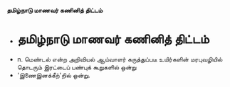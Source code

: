 **தமிழ்நாடு மாணவர் கணினித் திட்டம்**
- # தமிழ்நாடு மாணவர் கணினித் திட்டம்
- n. மெண்டல் என்ற அறிவியல் ஆய்வாளர் கருத்துப்படீ உயிர்களின் மரபுவழியில் தொடரும் இரட்டைப் பண்புக் கூறுகளில் ஒன்று
- 'இணைஇனக்கீற்'றில் ஒன்று.

